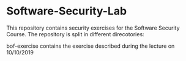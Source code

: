 # Software-Security-Lab

This repository contains security exercises for the Software Security Course.
The repository is split in different direcotories:

bof-exercise contains the exercise described during the lecture on 10/10/2019
